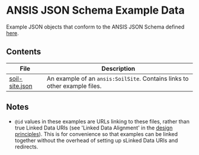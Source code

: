 # ANSIS JSON Schema Example Data

Example JSON objects that conform to the ANSIS JSON Schema defined [here](../schema/).

## Contents

| File                                 | Description                                                                              |
| ------------------------------------ | ---------------------------------------------------------------------------------------- |
| [soil-site.json](soil-site.json)     | An example of an `ansis:SoilSite`. Contains links to other example files.                |

## Notes

- `@id` values in these examples are URLs linking to these files, rather than true
Linked Data URIs (see 'Linked Data Alignment' in the [design principles](../docs/design-principles.md)).
This is for convenience so that examples can be linked together without the overhead of setting up
sLinked Data URIs and redirects.